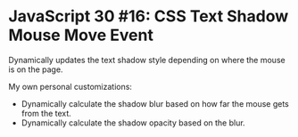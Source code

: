 # JavaScript 30 #16: CSS Text Shadow Mouse Move Event

Dynamically updates the text shadow style depending on where the mouse is on the page.

My own personal customizations:

- Dynamically calculate the shadow blur based on how far the mouse gets from the text.
- Dynamically calculate the shadow opacity based on the blur.